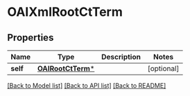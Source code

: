 # OAIXmlRootCtTerm

## Properties
Name | Type | Description | Notes
------------ | ------------- | ------------- | -------------
**self** | [**OAIRootCtTerm***](OAIRootCtTerm.md) |  | [optional] 

[[Back to Model list]](../README.md#documentation-for-models) [[Back to API list]](../README.md#documentation-for-api-endpoints) [[Back to README]](../README.md)


